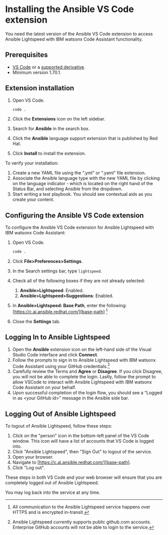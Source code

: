 # Installing the Ansible VS Code extension

You need the latest version of the Ansible VS Code extension to access Ansible Lightspeed with IBM watsonx Code Assistant functionality.

## Prerequisites

* [VS Code][vs-code] or a [supported derivative](../faq/index.md#what-derivatives-of-vs-code-are-supported).
* Minimum version 1.70.1.

## Extension installation

1. Open VS Code.

    ```bash
    code .
    ```

2. Click the **Extensions** icon on the left sidebar.
3. Search for **Ansible** in the search box.
4. Click the **Ansible**  language support extension that is published by Red Hat.
5. Click **Install** to install the extension.

To verify your installation:

1. Create a new YAML file using the “.yml” or “.yaml” file extension.
2. Associate the Ansible language type with the new YAML file by clicking on the language
indicator - which is located on the right hand of the Status Bar, and selecting Ansible
from the dropdown.
3. Start writing a test playbook. You should see contextual aids as you create your content.

## Configuring the Ansible VS Code extension

To configure the Ansible VS Code extension for Ansible Lightspeed with IBM watsonx Code Assistant:

1. Open VS Code.

    ```bash
    code .
    ```

2. Click **File>Preferences>Settings**.
3. In the Search settings bar, type `lightspeed`.
4. Check all of the following boxes if they are not already selected:
    1. **Ansible>Lightspeed**: Enabled.
    2. **Ansible>Lightspeed>Suggestions**: Enabled.
5. In **Ansible>Lightspeed: Base Path**, enter the following: [https://c.ai.ansible.redhat.com/][base-path] [^1]
6. Close the **Settings** tab.

## Logging In to Ansible Lightspeed

1. Open the **Ansible** extension icon on the left-hand side of the Visual Studio Code interface and click **Connect**.
2. Follow the prompts to sign in to Ansible Lightspeed with IBM watsonx Code Assistant using your GitHub credentials.[^2]
3. Carefully review the Terms and **Agree** or **Disagree**. If you click Disagree, you will not be able to complete the login. Lastly, follow the prompt to allow VSCode to interact with Ansible Lightspeed with IBM watsonx Code Assistant on your behalf.
4. Upon successful completion of the login flow, you should see a “Logged in as \<your GitHub id\>” message in the Ansible side bar.

## Logging Out of Ansible Lightspeed

To logout of Ansible Lightspeed, follow these steps:

1. Click on the "person" icon in the bottom-left panel of the VS Code window.  This icon will have a list of accounts that VS Code is logged into.  
2. Click "Ansible Lightspeed", then "Sign Out" to logout of the service.
3. Open your browser.
4. Navigate to [https://c.ai.ansible.redhat.com/][base-path].
5. Click "Log out".

These steps in both VS Code and your web browser will ensure that you are completely logged out of Ansible Lightspeed.

You may log back into the service at any time.

[^1]: All communication to the Ansible Lightspeed service happens over HTTPS and is encrypted in-transit.
[^2]: Ansible Lightspeed currently supports public github.com accounts. Enterprise GitHub accounts will not be able to login to the service.

[vs-code]: https://code.visualstudio.com/
[base-path]: https://c.ai.ansible.redhat.com/
